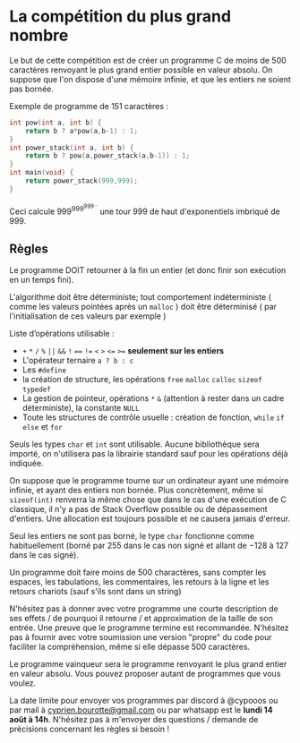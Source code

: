 # La compétition du plus grand nombre

Le but de cette compétition est de créer un programme C de moins de 500 caractères renvoyant le plus grand entier possible en valeur absolu. On suppose que l'on dispose d'une mémoire infinie, et que les entiers ne soient pas bornée.

Exemple de programme de 151 caractères :
```c
int pow(int a, int b) {
	return b ? a*pow(a,b-1) : 1;
}
int power_stack(int a, int b) {
	return b ? pow(a,power_stack(a,b-1)) : 1;
}
int main(void) {
	return power_stack(999,999);
}
```
Ceci calcule $999^{999^{999^{...}}}$ une tour 999 de haut d'exponentiels imbriqué de $999$.

## Règles 
Le programme DOIT retourner à la fin un entier (et donc finir son exécution en un temps fini).

L'algorithme doit être déterministe; tout comportement indéterministe ( comme les valeurs pointées après un `malloc` ) doit être déterminisé ( par l'initialisation de ces valeurs par exemple )

Liste d’opérations utilisable : 
 - `+` `*` `/` `%` `||` `&&` `!` `==` `!=` `<` `>` `<=` `>=` **seulement sur les entiers**
 - L'opérateur ternaire `a ? b : c`
 - Les `#define`
 - la création de structure, les opérations `free` `malloc` `calloc` `sizeof` `typedef`
 - La gestion de pointeur, opérations `*` `&` (attention à rester dans un cadre déterministe), la constante `NULL`
 - Toute les structures de contrôle usuelle : création de fonction, `while` `if` `else` et `for`
 
Seuls les types `char` et `int` sont utilisable.
Aucune bibliothèque sera importé, on n'utilisera pas la librairie standard sauf pour les opérations déjà indiquée.

On suppose que le programme tourne sur un ordinateur ayant une mémoire infinie, et ayant des entiers non bornée. Plus concrètement, même si `sizeof(int)` renverra la même chose que dans le cas d'une exécution de C classique, il n'y a pas de Stack Overflow possible ou de dépassement d'entiers. Une allocation est toujours possible et ne causera jamais d'erreur.

Seul les entiers ne sont pas borné, le type `char` fonctionne comme habituellement (borné par $255$ dans le cas non signé et allant de $-128$ à $127$ dans le cas signé).

Un programme doit faire moins de 500 charactères, sans compter les espaces, les tabulations, les commentaires, les retours à la ligne et les retours chariots (sauf s'ils sont dans un string)

N'hésitez pas à donner avec votre programme une courte description de ses effets / de pourquoi il retourne / et approximation de la taille de son entrée. Une preuve que le programme termine est recommandée. N'hésitez pas à fournir avec votre soumission une version "propre" du code pour faciliter la compréhension, même si elle dépasse 500 caractères.

Le programme vainqueur sera le programme renvoyant le plus grand entier en valeur absolu. Vous pouvez proposer autant de programmes que vous voulez. 

La date limite pour envoyer vos programmes par discord à @cypooos ou par mail à cyprien.bourotte@gmail.com ou par whatsapp est le **lundi 14 août à 14h**.
N'hésitez pas à m'envoyer des questions / demande de précisions concernant les règles si besoin ! 
<!--stackedit_data:
eyJoaXN0b3J5IjpbLTk3OTk0Mzk3NiwtODY3MDM3NjIsLTU5MD
czNTc0MywxNTgxMTA3MjI3XX0=
-->